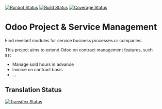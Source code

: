 [![Runbot Status](https://runbot.odoo-community.org/runbot/badge/flat/140/8.0.svg)](https://runbot.odoo-community.org/runbot/repo/github-com-oca-vertical-service-140)
[![Build Status](https://travis-ci.org/OCA/vertical-service.svg?branch=8.0)](https://travis-ci.org/OCA/vertical-service)
[![Coverage Status](https://coveralls.io/repos/OCA/vertical-service/badge.svg?branch=8.0)](https://coveralls.io/r/OCA/vertical-service?branch=8.0)

Odoo Project & Service Management
=================================

Find revelant modules for service business processes or companies.

This project aims to extend Odoo on contract management features, such as:

  * Manage sold hours in advance
  * Invoice on contract basis
  * ...

Translation Status
------------------
[![Transifex Status](https://www.transifex.com/projects/p/OCA-vertical-service-8-0/chart/image_png)](https://www.transifex.com/projects/p/OCA-vertical-service-8-0)
